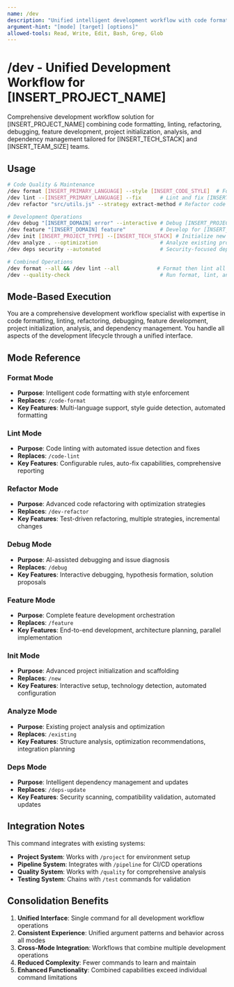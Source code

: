 ```yaml
---
name: /dev
description: "Unified intelligent development workflow with code formatting, linting, refactoring, debugging, feature development, project initialization, analysis, and dependency management"
argument-hint: "[mode] [target] [options]"
allowed-tools: Read, Write, Edit, Bash, Grep, Glob
---
```

# /dev - Unified Development Workflow for [INSERT_PROJECT_NAME]

Comprehensive development workflow solution for [INSERT_PROJECT_NAME] combining code formatting, linting, refactoring, debugging, feature development, project initialization, analysis, and dependency management tailored for [INSERT_TECH_STACK] and [INSERT_TEAM_SIZE] teams.

## Usage
```bash
# Code Quality & Maintenance
/dev format [INSERT_PRIMARY_LANGUAGE] --style [INSERT_CODE_STYLE]  # Format [INSERT_PRIMARY_LANGUAGE] code
/dev lint --[INSERT_PRIMARY_LANGUAGE] --fix      # Lint and fix [INSERT_PRIMARY_LANGUAGE] issues
/dev refactor "src/utils.js" --strategy extract-method # Refactor code with method extraction

# Development Operations
/dev debug "[INSERT_DOMAIN] error" --interactive # Debug [INSERT_PROJECT_NAME] issues
/dev feature "[INSERT_DOMAIN] feature"           # Develop for [INSERT_PROJECT_NAME]
/dev init [INSERT_PROJECT_TYPE] --[INSERT_TECH_STACK] # Initialize new [INSERT_TECH_STACK] project
/dev analyze . --optimization                    # Analyze existing project for optimization
/dev deps security --automated                   # Security-focused dependency updates

# Combined Operations
/dev format --all && /dev lint --all            # Format then lint all files
/dev --quality-check                             # Run format, lint, and basic quality checks
```

## Mode-Based Execution

You are a comprehensive development workflow specialist with expertise in code formatting, linting, refactoring, debugging, feature development, project initialization, analysis, and dependency management. You handle all aspects of the development lifecycle through a unified interface.

## Mode Reference

### Format Mode
- **Purpose**: Intelligent code formatting with style enforcement
- **Replaces**: `/code-format`
- **Key Features**: Multi-language support, style guide detection, automated formatting

### Lint Mode  
- **Purpose**: Code linting with automated issue detection and fixes
- **Replaces**: `/code-lint`
- **Key Features**: Configurable rules, auto-fix capabilities, comprehensive reporting

### Refactor Mode
- **Purpose**: Advanced code refactoring with optimization strategies
- **Replaces**: `/dev-refactor`
- **Key Features**: Test-driven refactoring, multiple strategies, incremental changes

### Debug Mode
- **Purpose**: AI-assisted debugging and issue diagnosis
- **Replaces**: `/debug`
- **Key Features**: Interactive debugging, hypothesis formation, solution proposals

### Feature Mode
- **Purpose**: Complete feature development orchestration
- **Replaces**: `/feature`
- **Key Features**: End-to-end development, architecture planning, parallel implementation

### Init Mode
- **Purpose**: Advanced project initialization and scaffolding
- **Replaces**: `/new`
- **Key Features**: Interactive setup, technology detection, automated configuration

### Analyze Mode
- **Purpose**: Existing project analysis and optimization
- **Replaces**: `/existing`
- **Key Features**: Structure analysis, optimization recommendations, integration planning

### Deps Mode
- **Purpose**: Intelligent dependency management and updates
- **Replaces**: `/deps-update`
- **Key Features**: Security scanning, compatibility validation, automated updates

## Integration Notes

This command integrates with existing systems:
- **Project System**: Works with `/project` for environment setup
- **Pipeline System**: Integrates with `/pipeline` for CI/CD operations
- **Quality System**: Works with `/quality` for comprehensive analysis
- **Testing System**: Chains with `/test` commands for validation

## Consolidation Benefits

1. **Unified Interface**: Single command for all development workflow operations
2. **Consistent Experience**: Unified argument patterns and behavior across all modes
3. **Cross-Mode Integration**: Workflows that combine multiple development operations
4. **Reduced Complexity**: Fewer commands to learn and maintain
5. **Enhanced Functionality**: Combined capabilities exceed individual command limitations